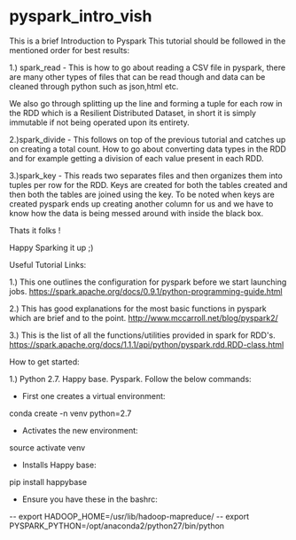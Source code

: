 # pyspark_intro_vish
This is a brief Introduction to Pyspark
This tutorial should be followed in the mentioned order for best results:

1.) spark_read - This is how to go about reading a CSV file in pyspark, there are many other types of files that can be read though and data can be cleaned through python such as json,html etc. 

We also go through splitting up the line and forming a tuple for each row in the RDD which is a Resilient Distributed Dataset, in short it is simply immutable if not being operated upon its entirety.

2.)spark_divide - This follows on top of the previous tutorial and catches up on creating a total count. How to go about converting data types in the RDD and for example getting a division of each value present in each RDD.

3.)spark_key - This reads two separates files and then organizes them into tuples per row for the RDD. Keys are created for both the tables created and then both the tables are joined using the key. To be noted when keys are created pyspark ends up creating another column for us and we have to know how the data is being messed around with inside the black box.

Thats it folks !

Happy Sparking it up ;)

Useful Tutorial Links:

1.) This one outlines the configuration for pyspark before we start launching jobs. https://spark.apache.org/docs/0.9.1/python-programming-guide.html 

2.) This has good explanations for the most basic functions in pyspark which are brief and to the point.
http://www.mccarroll.net/blog/pyspark2/

3.) This is the list of all the functions/utilities provided in spark for RDD's.
https://spark.apache.org/docs/1.1.1/api/python/pyspark.rdd.RDD-class.html

How to get started:

1.) Python 2.7. Happy base. Pyspark. Follow the below commands:

- First one creates a virtual environment:

conda create -n venv python=2.7

- Activates the new environment:

source activate venv

- Installs Happy base:

pip install happybase

- Ensure you have these in the bashrc:

-- export HADOOP_HOME=/usr/lib/hadoop-mapreduce/
-- export PYSPARK_PYTHON=/opt/anaconda2/python27/bin/python
